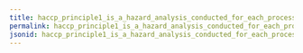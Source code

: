 ```yaml
---
title: haccp_principle1_is_a_hazard_analysis_conducted_for_each_process_step_in_the_manufacturing_of_the_food_item
permalink: haccp_principle1_is_a_hazard_analysis_conducted_for_each_process_step_in_the_manufacturing_of_the_food_item.html
jsonid: haccp_principle1_is_a_hazard_analysis_conducted_for_each_process_step_in_the_manufacturing_of_the_food_item
---
```

